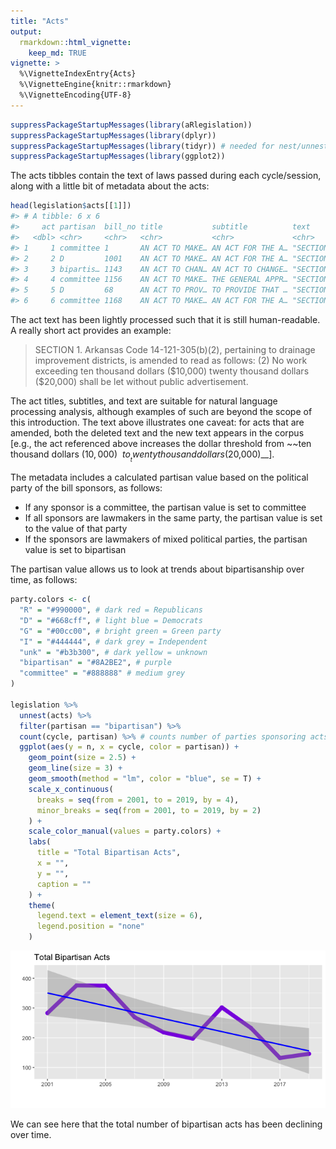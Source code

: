 ```yaml
---
title: "Acts"
output: 
  rmarkdown::html_vignette:
    keep_md: TRUE
vignette: >
  %\VignetteIndexEntry{Acts}
  %\VignetteEngine{knitr::rmarkdown}
  %\VignetteEncoding{UTF-8}
---
```





```r
suppressPackageStartupMessages(library(aRlegislation))
suppressPackageStartupMessages(library(dplyr))
suppressPackageStartupMessages(library(tidyr)) # needed for nest/unnest operations
suppressPackageStartupMessages(library(ggplot2))
```

The acts tibbles contain the text of laws passed during each cycle/session, along with a little bit of metadata about the acts: 


```r
head(legislation$acts[[1]])
#> # A tibble: 6 x 6
#>     act partisan  bill_no title           subtitle          text           
#>   <dbl> <chr>     <chr>   <chr>           <chr>             <chr>          
#> 1     1 committee 1       AN ACT TO MAKE… AN ACT FOR THE A… "SECTION 1. AP…
#> 2     2 D         1001    AN ACT TO MAKE… AN ACT FOR THE A… "SECTION 1. AP…
#> 3     3 bipartis… 1143    AN ACT TO CHAN… AN ACT TO CHANGE… "SECTION 1.   …
#> 4     4 committee 1156    AN ACT TO MAKE… THE GENERAL APPR… "SECTION 1. AP…
#> 5     5 D         68      AN ACT TO PROV… TO PROVIDE THAT … "SECTION 1.   …
#> 6     6 committee 1168    AN ACT TO MAKE… AN ACT FOR THE A… "SECTION 1. AP…
```

The act text has been lightly processed such that it is still human-readable. A really short act provides an example: 

<blockquote>
SECTION 1.     Arkansas Code 14-121-305(b)(2), pertaining to drainage
improvement districts, is amended to read as follows:
(2)   No work exceeding ten thousand dollars ($10,000) twenty thousand
dollars ($20,000) shall be let without public advertisement.
</blockquote>

The act titles, subtitles, and text are suitable for natural language processing analysis, although examples of such are beyond the scope of this introduction. The text above illustrates one caveat: for acts that are amended, both the deleted text and the new text appears in the corpus [e.g., the act referenced above increases the dollar threshold from ~~ten thousand dollars ($10,000)~~ to __twenty thousand dollars ($20,000)__]. 

The metadata includes a calculated partisan value based on the political party of the bill sponsors, as follows:

* If any sponsor is a committee, the partisan value is set to committee
* If all sponsors are lawmakers in the same party, the partisan value is set to the value of that party
* If the sponsors are lawmakers of mixed political parties, the partisan value is set to bipartisan

The partisan value allows us to look at trends about bipartisanship over time, as follows:


```r
party.colors <- c(
  "R" = "#990000", # dark red = Republicans
  "D" = "#668cff", # light blue = Democrats
  "G" = "#00cc00", # bright green = Green party
  "I" = "#444444", # dark grey = Independent
  "unk" = "#b3b300", # dark yellow = unknown
  "bipartisan" = "#8A2BE2", # purple
  "committee" = "#888888" # medium grey
)

legislation %>%
  unnest(acts) %>%
  filter(partisan == "bipartisan") %>%
  count(cycle, partisan) %>% # counts number of parties sponsoring acts
  ggplot(aes(y = n, x = cycle, color = partisan)) +
    geom_point(size = 2.5) +
    geom_line(size = 3) +
    geom_smooth(method = "lm", color = "blue", se = T) +
    scale_x_continuous(
      breaks = seq(from = 2001, to = 2019, by = 4), 
      minor_breaks = seq(from = 2001, to = 2019, by = 2)
    ) +
    scale_color_manual(values = party.colors) +
    labs(
      title = "Total Bipartisan Acts",
      x = "",
      y = "",
      caption = ""
    ) +
    theme(
      legend.text = element_text(size = 6),
      legend.position = "none"
    )
```

![](acts_files/figure-html/bipartisanship_plot-1.png)<!-- -->

We can see here that the total number of bipartisan acts has been declining over time.

